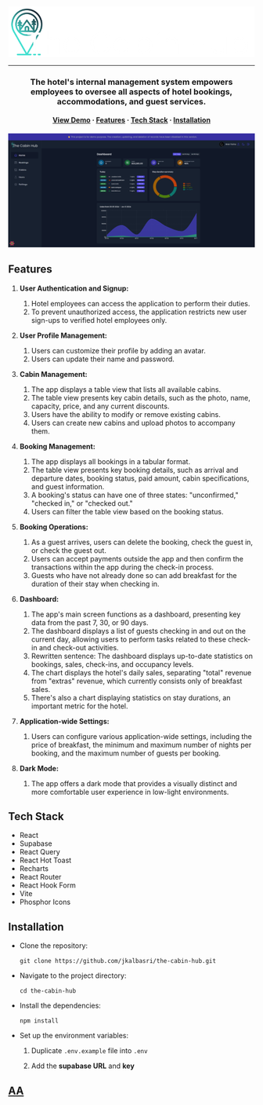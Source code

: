 <a align="center" href="https://the-cabin-hub.vercel.app/" target="_blank"><img src="public/logo-dark.png" alt="The Cabin Hub"></a>
  <hr>
<h3 align="center">The hotel's internal management system empowers employees to oversee all aspects of hotel bookings, accommodations, and guest services.</h3>

<h4 align="center">
    <a href="#">View Demo</a>
  <span> · </span>
    <a href="#features">Features</a>
  <span> · </span>
    <a href="#tech-stack">Tech Stack</a>
  <span> · </span>
    <a href="#installation">Installation</a>
</h4>

<a align="center" href="https://the-cabin-hub.vercel.app/" target="_blank" ><img src="public/dashbord.jpg" alt="The cabin hub dashbord"></a>

## Features

1. **User Authentication and Signup:**

   1. Hotel employees can access the application to perform their duties.
   2. To prevent unauthorized access, the application restricts new user sign-ups to verified hotel employees only.

2. **User Profile Management:**

   1. Users can customize their profile by adding an avatar.
   2. Users can update their name and password.

3. **Cabin Management:**

   1. The app displays a table view that lists all available cabins.
   2. The table view presents key cabin details, such as the photo, name, capacity, price, and any current discounts.
   3. Users have the ability to modify or remove existing cabins.
   4. Users can create new cabins and upload photos to accompany them.

4. **Booking Management:**

   1. The app displays all bookings in a tabular format.
   2. The table view presents key booking details, such as arrival and departure dates, booking status, paid amount, cabin specifications, and guest information.
   3. A booking's status can have one of three states: "unconfirmed," "checked in," or "checked out."
   4. Users can filter the table view based on the booking status.

5. **Booking Operations:**

   1. As a guest arrives, users can delete the booking, check the guest in, or check the guest out.
   2. Users can accept payments outside the app and then confirm the transactions within the app during the check-in process.
   3. Guests who have not already done so can add breakfast for the duration of their stay when checking in.


6. **Dashboard:**

   1. The app's main screen functions as a dashboard, presenting key data from the past 7, 30, or 90 days.
   2. The dashboard displays a list of guests checking in and out on the current day, allowing users to perform tasks related to these check-in and check-out activities.
   3. Rewritten sentence: The dashboard displays up-to-date statistics on bookings, sales, check-ins, and occupancy levels.
   4. The chart displays the hotel's daily sales, separating "total" revenue from "extras" revenue, which currently consists only of breakfast sales.
   5. There's also a chart displaying statistics on stay durations, an important metric for the hotel.

7. **Application-wide Settings:**

   1. Users can configure various application-wide settings, including the price of breakfast, the minimum and maximum number of nights per booking, and the maximum number of guests per booking.

8. **Dark Mode:**
   1. The app offers a dark mode that provides a visually distinct and more comfortable user experience in low-light environments.

## Tech Stack

- React
- Supabase
- React Query
- React Hot Toast
- Recharts
- React Router
- React Hook Form
- Vite
- Phosphor Icons

## Installation

- Clone the repository:

  ```
  git clone https://github.com/jkalbasri/the-cabin-hub.git
  ```

- Navigate to the project directory:

  ```
  cd the-cabin-hub
  ```

- Install the dependencies:

  ```
  npm install
  ```

- Set up the environment variables:

  1.  Duplicate `.env.example` file into `.env`

  2.  Add the <b>supabase URL</b> and <b>key</b>

## <a align="center" href="http://albasri.dk/"> AA</a>
